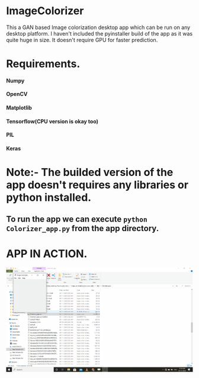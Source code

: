 # ImageColorizer
This a GAN based Image colorization desktop app which can be run on any desktop platform. I haven't included the pyinstaller build of the app as it was quite huge in size.
It doesn't require GPU for faster prediction.

# Requirements.
#### Numpy
#### OpenCV
#### Matplotlib
#### Tensorflow(CPU version is okay too)
#### PIL
#### Keras

# Note:- The builded version of the app doesn't requires any libraries or python installed.

## To run the app we can execute `python Colorizer_app.py` from the app directory.

# APP IN ACTION.
![Alt Text](ImageColorizerApp.gif)
